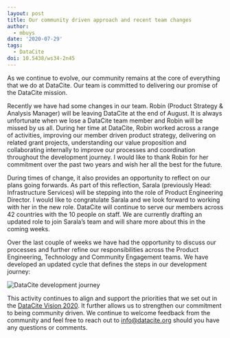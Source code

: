 ```yaml
---
layout: post
title: Our community driven approach and recent team changes
author:
  - mbuys
date: '2020-07-29'
tags:
  - DataCite
doi: 10.5438/ws34-2n45
---
```

As we continue to evolve, our community remains at the core of everything that we do at DataCite. Our team is committed to delivering our promise of the DataCite mission.

Recently we have had some changes in our team. Robin (Product Strategy & Analysis Manager) will be leaving DataCite at the end of August. It is always unfortunate when we lose a DataCite team member and Robin will be missed by us all. During her time at DataCite, Robin worked across a range of activities, improving our member driven product strategy, delivering on related grant projects, understanding our value proposition and collaborating internally to improve our processes and coordination throughout the development journey. I would like to thank Robin for her commitment over the past two years and wish her all the best for the future. 

During times of change, it also provides an opportunity to reflect on our plans going forwards. As part of this reflection, Sarala (previously Head: Infrastructure Services) will be stepping into the role of Product Engineering Director. I would like to congratulate Sarala and we look forward to working with her in the new role. DataCite will continue to serve our members across 42 countries with the 10 people on staff. We are currently drafting an updated role to join Sarala’s team and will share more about this in the coming weeks.

Over the last couple of weeks we have had the opportunity to discuss our processes and further refine our responsibilities across the Product Engineering, Technology and Community Engagement teams. We have developed an updated cycle that defines the steps in our development journey: 

![](/images/uploads/development-journey.jpg "DataCite development journey")

This activity continues to align and support the priorities that we set out in the [DataCite Vision 2020](https://doi.org/10.5438/9j86-bv91). It further allows us to strengthen our commitment to being community driven. We continue to welcome feedback from the community and feel free to reach out to info@datacite.org should you have any questions or comments.
